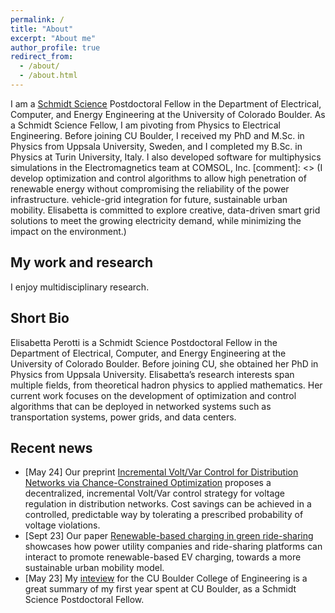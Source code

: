 ```yaml
---
permalink: /
title: "About"
excerpt: "About me"
author_profile: true
redirect_from: 
  - /about/
  - /about.html
---
```


I am a [Schmidt Science](https://schmidtsciencefellows.org/) Postdoctoral Fellow in the Department of Electrical, Computer, and Energy Engineering at the University of Colorado Boulder. As a Schmidt Science Fellow, I am pivoting from Physics to Electrical Engineering. Before joining CU Boulder, I received my PhD and M.Sc. in Physics from Uppsala University, Sweden, and I completed my B.Sc. in Physics at Turin University, Italy. I also developed software for multiphysics simulations in the Electromagnetics team at COMSOL, Inc.
[comment]: <> (I develop optimization and control algorithms to allow high penetration of renewable energy without compromising the reliability of the power infrastructure.  vehicle-grid integration for future, sustainable urban mobility. Elisabetta  is committed to explore creative, data-driven smart grid solutions to meet the growing electricity demand, while minimizing the impact on the environment.) 

My work and research
------
I enjoy multidisciplinary research.

Short Bio
------
Elisabetta Perotti is a Schmidt Science Postdoctoral Fellow in the Department of Electrical, Computer, and Energy Engineering at the University of Colorado Boulder. Before joining CU, she obtained her PhD in Physics from Uppsala University. Elisabetta’s research interests span multiple fields, from theoretical hadron physics to applied mathematics. Her current work focuses on the development of optimization and control algorithms that can be deployed in networked systems such as transportation systems, power grids, and data centers. 

Recent news
------
- \[May 24\] Our preprint [Incremental Volt/Var Control for Distribution Networks via Chance-Constrained Optimization](https://arxiv.org/pdf/2405.02511) proposes a decentralized,  incremental Volt/Var control strategy for voltage regulation in distribution networks. Cost savings can be achieved in a controlled, predictable way by tolerating a prescribed probability of voltage violations.
- \[Sept 23\] Our paper [Renewable-based charging in green ride-sharing](https://www.nature.com/articles/s41598-023-42042-z) showcases how power utility companies and ride-sharing platforms can interact to promote renewable-based EV charging, towards a more sustainable urban mobility model.
- \[May 23\] My [inteview](https://www.colorado.edu/engineering/2023/05/24/cu-boulder-postdoc-leads-research-decarbonization-transportation-sector-through-ev-ride) for the CU Boulder College of Engineering is a great summary of my first year spent at CU Boulder, as a Schmidt Science Postdoctoral Fellow.

